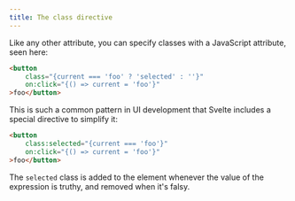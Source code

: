 ```yaml
---
title: The class directive
---
```


Like any other attribute, you can specify classes with a JavaScript attribute, seen here:

```html
<button
	class="{current === 'foo' ? 'selected' : ''}"
	on:click="{() => current = 'foo'}"
>foo</button>
```

This is such a common pattern in UI development that Svelte includes a special directive to simplify it:

```html
<button
	class:selected="{current === 'foo'}"
	on:click="{() => current = 'foo'}"
>foo</button>
```

The `selected` class is added to the element whenever the value of the expression is truthy, and removed when it's falsy.
